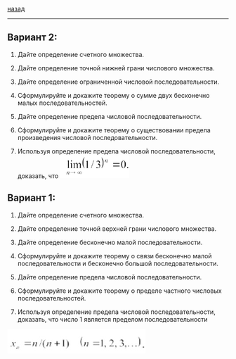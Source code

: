 [назад](../../../isit/isit-1-1.md#Математический-анализ)
***

## Вариант 2: 
1. Дайте определение счетного множества.


2. Дайте определение точной нижней грани числового множества.


3. Дайте определение ограниченной числовой последовательности.


4. Сформулируйте и докажите теорему о сумме двух бесконечно малых
   последовательностей.


5. Дайте определение предела числовой последовательности.


6. Сформулируйте и докажите теорему о существовании предела произведения
числовой последовательности.


7. Используя определение предела числовой последовательности, доказать, что
![матан вариант 2 задание 7](../../../images/mathan/theory/att1/math-isit-th1/2.jpg)


## Вариант 1:
1. Дайте определение счетного множества.


2. Дайте определение точной верхней грани числового множества.


3. Дайте определение бесконечно малой последовательности.


4. Сформулируйте и докажите теорему о связи бесконечно малой последовательности
и бесконечно большой последовательности.


5. Дайте определение предела числовой последовательности.


6. Сформулируйте и докажите теорему о пределе частного числовых
последовательностей.


7. Используя определение предела числовой последовательности, доказать, что число
1 является пределом последовательности

![матан вариант 1 задание 7](../../../images/mathan/theory/att1/math-isit-th1/1.1.jpg)
